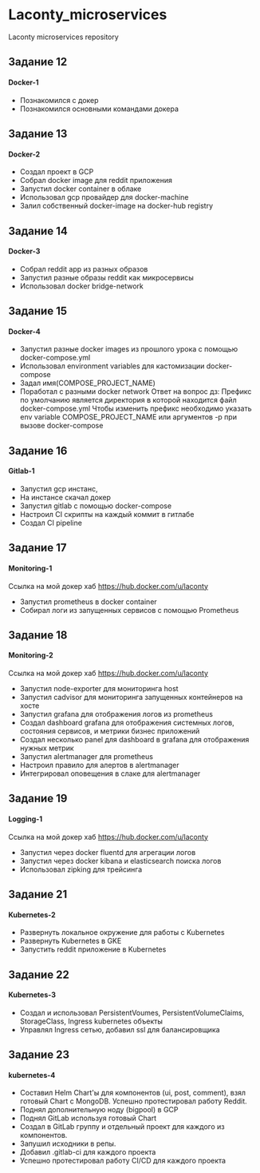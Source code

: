 # Laconty_microservices
Laconty microservices repository

## Задание 12
#### Docker-1

- Познакомился с докер
- Познакомился основными командами докера

## Задание 13
#### Docker-2

- Создал проект в GCP
- Собрал docker image для reddit приложения
- Запустил docker container в облаке
- Использовал gcp провайдер для docker-machine
- Залил собственный docker-image на docker-hub registry

## Задание 14
#### Docker-3

- Собрал reddit app из разных образов
- Запустил разные образы reddit как микросервисы
- Использовал docker bridge-network

## Задание 15
#### Docker-4

- Запустил разные docker images из прошлого урока с помощью docker-compose.yml
- Использовал environment variables для кастомизации docker-compose
- Задал имя(COMPOSE_PROJECT_NAME)
- Поработал с разными docker network
Ответ на вопрос дз:
Префикс по умолчанию является директория в которой находится файл docker-compose.yml
Чтобы изменить префикс необходимо указать env variable COMPOSE_PROJECT_NAME или аргументов -p при вызове docker-compose


## Задание 16
#### Gitlab-1

- Запустил gcp инстанс,
- На инстансе скачал докер
- Запустил gitlab с помощью docker-compose
- Настроил CI скрипты на каждый коммит в гитлабе
- Создал CI pipeline

## Задание 17
#### Monitoring-1

Ссылка на мой докер хаб https://hub.docker.com/u/laconty
- Запустил prometheus в docker container
- Собирал логи из запущенных сервисов с помощью Prometheus

## Задание 18
#### Monitoring-2

Ссылка на мой докер хаб https://hub.docker.com/u/laconty

- Запустил node-exporter для мониторинга host
- Запустил cadvisor для мониторинга запущенных контейнеров на хосте
- Запустил grafana для отображения логов из prometheus
- Создал dashboard grafana для отображения системных логов, состояния сервисов, и метрики бизнес приложений
- Создал несколько panel для dashboard в grafana для отображения нужных метрик
- Запустил alertmanager для prometheus
- Настроил правило для алертов в alertmanager
- Интегрировал оповещения в слаке для alertmanager

## Задание 19
#### Logging-1

Ссылка на мой докер хаб https://hub.docker.com/u/laconty

- Запустил через docker fluentd для агрегации логов
- Запустил через docker kibana и elasticsearch поиска логов
- Использовал zipking для трейсинга

## Задание 21
#### Kubernetes-2

- Развернуть локальное окружение для работы с Kubernetes
- Развернуть Kubernetes в GKE
- Запустить reddit приложение в Kubernetes

## Задание 22
#### Kubernetes-3

- Создал и использовал PersistentVoumes, PersistentVolumeClaims, StorageClass, Ingress kubernetes объекты
- Управлял Ingress сетью, добавил ssl для балансировщика


## Задание 23
#### kubernetes-4
- Составил Helm Chart'ы для компонентов (ui, post, comment), взял готовый Chart с MongoDB. Успешно протестировал работу Reddit.
- Поднял дополнительную ноду (bigpool) в GCP
- Поднял GitLab используя готовый Chart
- Создал в GitLab группу и отдельный проект для каждого из компонентов.
- Запушил исходники в репы.
- Добавил .gitlab-ci для каждого проекта
- Успешно протестировал работу CI/CD для каждого проекта
